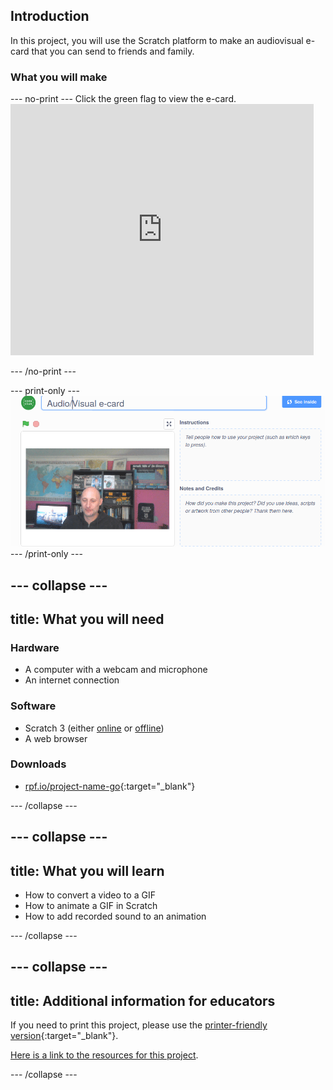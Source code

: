 ## Introduction

In this project, you will use the Scratch platform to make an audiovisual e-card that you can send to friends and family.

### What you will make

--- no-print --- Click the green flag to view the e-card. <iframe src="https://scratch.mit.edu/projects/385557938/embed" allowtransparency="true" width="485" height="402" frameborder="0" scrolling="no" allowfullscreen mark="crwd-mark"></iframe>

--- /no-print ---

--- print-only --- ![Complete project](images/showcase_static.png) --- /print-only ---

--- collapse ---
---
title: What you will need
---
### Hardware

- A computer with a webcam and microphone
- An internet connection

### Software

- Scratch 3 (either [online](http://rpf.io/scratchon) or [offline](http://rpf.io/scratchoff))
- A web browser

### Downloads

+ [rpf.io/project-name-go](http://rpf.io/project-name-go){:target="_blank"}

--- /collapse ---

--- collapse ---
---
title: What you will learn
---

- How to convert a video to a GIF
- How to animate a GIF in Scratch
- How to add recorded sound to an animation

--- /collapse ---

--- collapse ---
---
title: Additional information for educators
---

If you need to print this project, please use the [printer-friendly version](https://projects.raspberrypi.org/en/projects/av-e-card/print){:target="_blank"}.

[Here is a link to the resources for this project](http://rpf.io/p/av-e-card-go).

--- /collapse ---
